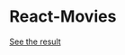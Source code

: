 <h1>React-Movies</h1>
<p>
<a href='https://masha-masha.github.io/react-movies/'>See the result</a>
</p>